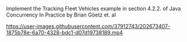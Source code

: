 Implement the Tracking Fleet Vehicles example in section 4.2.2. of Java Concurrency In Practice by Brian Göetz et. al



https://user-images.githubusercontent.com/37912743/202673407-1875b78e-6a70-4328-bdc1-d07d19738189.mp4


